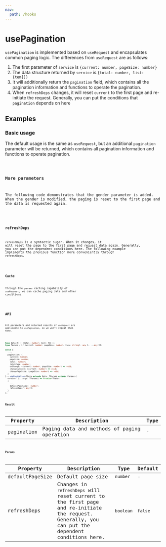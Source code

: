 ```yaml
---
nav:
  path: /hooks
---
```


# usePagination

`usePagination` is implemented based on `useRequest` and encapsulates common paging logic. The differences from `useRequest` are as follows:

1. The first parameter of `service` is `{current: number, pageSize: number}`
2. The data structure returned by `service` is `{total: number, list: Item[]}`
3. It will additionally return the `pagination` field, which contains all the pagination information and functions to operate the pagination.
4. When `refreshDeps` changes, it will reset `current` to the first page and re-initiate the request. Generally, you can put the conditions that `pagination` depends on here

## Examples

### Basic usage

The default usage is the same as `useRequest`, but an additional `pagination` parameter will be returned, which contains all pagination information and functions to operate pagination.

<code src="./demo/demo1.tsx" />

### More parameters

The following code demonstrates that the gender parameter is added. When the gender is modified, the paging is reset to the first page and the data is requested again.

<code src="./demo/demo2.tsx" />

### refreshDeps

`refreshDeps` is a syntactic sugar. When it changes, it will reset the page to the first page and request data again. Generally, you can put the dependent conditions here. The following example implements the previous function more conveniently through `refreshDeps`.

<code src="./demo/demo3.tsx" />

### Cache

Through the `params` caching capability of `useRequest`, we can cache paging data and other conditions.

<code src="./demo/demo4.tsx" />

## API

All parameters and returned results of `useRequest` are applicable to `usePagination`, so we won't repeat them here.

```typescript

type Data<T> = {total: number; list: T[] };
type Params = [{ current: number; pageSize: number, [key: string]: any }, ...any[]];

const {
  ...,
  pagination: {
    current: number;
    pageSize: number;
    total: number;
    totalPage: number;
    onChange: (current: number, pageSize: number) => void;
    changeCurrent: (current: number) => void;
    changePageSize: (pageSize: number) => void;
  }
} = usePagination<TData extends Data, TParams extends Params>(
  service: (...args: TParams) => Promise<TData>,
  {
    ...,
    defaultPageSize?: number;
    refreshDeps?: any[];
  }
);
```

### Result

| Property   | Description                                 | Type |
|------------|---------------------------------------------|------|
| pagination | Paging data and methods of paging operation | `-`  |

### Params

| Property        | Description                                                                                                                                      | Type      | Default |
|-----------------|--------------------------------------------------------------------------------------------------------------------------------------------------|-----------|---------|
| defaultPageSize | Default page size                                                                                                                                | `number`  | -       |
| refreshDeps     | Changes in `refreshDeps` will reset current to the first page and re-initiate the request. Generally, you can put the dependent conditions here. | `boolean` | `false` |